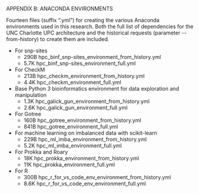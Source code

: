 APPENDIX B: ANACONDA ENVIRONMENTS

Fourteen files (suffix “.yml”) for creating the various Anaconda environments used
in this research. Both the full list of dependencies for the UNC Charlotte UPC
architecture and the historical requests (parameter --from-history) to create them
are included.
- For snp-sites
  - 290B hpc_binf_snp-sites_environment_from_history.yml
  - 5.7K hpc_binf_snp-sites_environment_full.yml
- For CheckM
  - 213B hpc_checkm_environment_from_history.yml
  - 4.4K hpc_checkm_environment_full.yml
- Base Python 3 bioinformatics environment for data exploration and manipulation
  - 1.3K hpc_galick_gun_environment_from_history.yml
  - 2.6K hpc_galick_gun_environment_full.yml
- For Gotree
  - 160B hpc_gotree_environment_from_history.yml
  - 841B hpc_gotree_environment_full.yml
- For machine learning on imbalanced data with scikit-learn
  - 229B hpc_ml_imba_environment_from_history.yml
  - 5.2K hpc_ml_imba_environment_full.yml
- For Prokka and Roary
  - 18K hpc_prokka_environment_from_history.yml
  - 11K hpc_prokka_environment_full.yml
- For R
  - 300B hpc_r_for_vs_code_env_environment_from_history.yml
  - 8.6K hpc_r_for_vs_code_env_environment_full.yml

